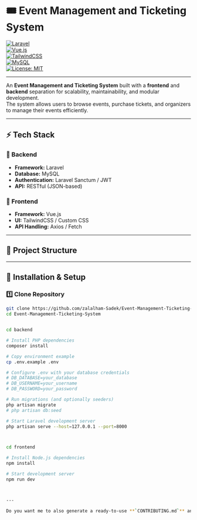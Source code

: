 # 🎟️ Event Management and Ticketing System  

[![Laravel](https://img.shields.io/badge/Laravel-10.x-FF2D20?logo=laravel&logoColor=white)](https://laravel.com/)  
[![Vue.js](https://img.shields.io/badge/Vue.js-3.x-42b883?logo=vue.js&logoColor=white)](https://vuejs.org/)  
[![TailwindCSS](https://img.shields.io/badge/TailwindCSS-3.x-38B2AC?logo=tailwind-css&logoColor=white)](https://tailwindcss.com/)  
[![MySQL](https://img.shields.io/badge/MySQL-8.x-4479A1?logo=mysql&logoColor=white)](https://www.mysql.com/)  
[![License: MIT](https://img.shields.io/badge/License-MIT-green.svg)](LICENSE)  

---

An **Event Management and Ticketing System** built with a **frontend** and **backend** separation for scalability, maintainability, and modular development.  
The system allows users to browse events, purchase tickets, and organizers to manage their events efficiently.  

---

## ⚡ Tech Stack

### 🔹 Backend
- **Framework:** Laravel  
- **Database:** MySQL  
- **Authentication:** Laravel Sanctum / JWT  
- **API:** RESTful (JSON-based)  

### 🔹 Frontend
- **Framework:** Vue.js  
- **UI:** TailwindCSS / Custom CSS  
- **API Handling:** Axios / Fetch  

---

## 📂 Project Structure




---

## 🚀 Installation & Setup

### 1️⃣ Clone Repository
```bash
git clone https://github.com/zalalham-Sadek/Event-Management-Ticketing-System.git
cd Event-Management-Ticketing-System


cd backend

# Install PHP dependencies
composer install

# Copy environment example
cp .env.example .env

# Configure .env with your database credentials
# DB_DATABASE=your_database
# DB_USERNAME=your_username
# DB_PASSWORD=your_password

# Run migrations (and optionally seeders)
php artisan migrate
# php artisan db:seed

# Start Laravel development server
php artisan serve --host=127.0.0.1 --port=8000



cd frontend

# Install Node.js dependencies
npm install

# Start development server
npm run dev



---

Do you want me to also generate a ready-to-use **`CONTRIBUTING.md`** and **GitHub issue template** so your repo looks like a polished open-source project?
